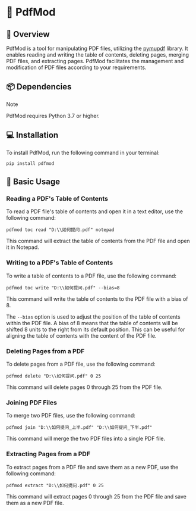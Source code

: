# 🚀 PdfMod

## 🌟 Overview

PdfMod is a tool for manipulating PDF files, utilizing the [pymupdf](https://github.com/pymupdf/PyMuPDF) library. It enables reading and writing the table of contents, deleting pages, merging PDF files, and extracting pages. PdfMod facilitates the management and modification of PDF files according to your requirements.

## 📦 Dependencies

> [!NOTE]
> PdfMod requires Python 3.7 or higher.

## 💻 Installation

To install PdfMod, run the following command in your terminal:

```
pip install pdfmod
```

## 🚀 Basic Usage

### Reading a PDF's Table of Contents

To read a PDF file's table of contents and open it in a text editor, use the following command:

```
pdfmod toc read "D:\\如何提问.pdf" notepad
```

This command will extract the table of contents from the PDF file and open it in Notepad.

### Writing to a PDF's Table of Contents

To write a table of contents to a PDF file, use the following command:

```
pdfmod toc write "D:\\如何提问.pdf" --bias=8
```

This command will write the table of contents to the PDF file
with a bias of 8.

The `--bias` option is used to adjust the position of the table of contents within the PDF file. A bias of 8 means that the table of contents will be shifted 8 units to the right from its default position. This can be useful for aligning the table of contents with the content of the PDF file.

### Deleting Pages from a PDF

To delete pages from a PDF file, use the following command:

```
pdfmod delete "D:\\如何提问.pdf" 0 25
```

This command will delete pages 0 through 25 from the PDF file.

### Joining PDF Files

To merge two PDF files, use the following command:

```
pdfmod join "D:\\如何提问_上半.pdf" "D:\\如何提问_下半.pdf"
```

This command will merge the two PDF files into a single PDF file.

###  Extracting Pages from a PDF

To extract pages from a PDF file and save them as a new PDF, use the following command:

```
pdfmod extract "D:\\如何提问.pdf" 0 25
```

This command will extract pages 0 through 25 from the PDF file and save them as a new PDF file.
